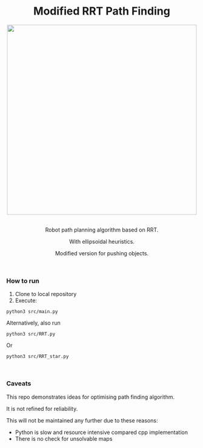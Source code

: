 <h1 align="center"> Modified RRT Path Finding </h1>

<div align="center">
  <img width="500" src="https://user-images.githubusercontent.com/39476147/218465217-fb1fb7b0-9d08-4bb0-a63d-3a51b23a8f39.gif" />
</div>

<div>&nbsp&nbsp</div>
<p align="center"> Robot path planning algorithm based on RRT. </p>
<p align="center"> With ellipsoidal heuristics. </p>
<p align="center"> Modified version for pushing objects. </p>

<div>&nbsp&nbsp&nbsp</div>

### How to run
1. Clone to local repository
2. Execute:

```
python3 src/main.py
```

Alternatively, also run
```
python3 src/RRT.py
```

Or
```
python3 src/RRT_star.py
```

<div>&nbsp&nbsp&nbsp</div>

### Caveats
This repo demonstrates ideas for optimising path finding algorithm.

It is not refined for reliability.

This will not be maintained any further due to these reasons:
* Python is slow and resource intensive compared cpp implementation
* There is no check for unsolvable maps
